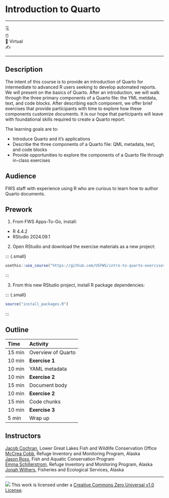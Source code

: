 

# Introduction to Quarto

------------------------------------------------------------------------

:spiral_calendar:  
:alarm_clock:  
:hotel: Virtual  
:writing_hand:  

------------------------------------------------------------------------

## Description

The intent of this course is to provide an introduction of Quarto for
intermediate to advanced R users seeking to develop automated reports.
We will present on the basics of Quarto. After an introduction, we will
walk through the three primary components of a Quarto file: the YML
metdata, text, and code blocks. After describing each component, we
offer brief exercises that provide participants with time to explore how
these components customize documents. It is our hope that participants
will leave with foundational skills required to create a Quarto report.

The learning goals are to:

- Introduce Quarto and it’s applications
- Describe the three components of a Quarto file: QML metadata, text,
  and code blocks
- Provide opportunities to explore the components of a Quarto file
  through in-class exercises

## Audience

FWS staff with experience using R who are curious to learn how to author
Quarto documents.

## Prework

1. From FWS Apps-To-Go, install:
  - R 4.4.2
  - RStudio 2024.09.1
2. Open RStudio and download the exercise materials as a new project:

::: {.small}
``` r
usethis::use_course("https://github.com/USFWS/intro-to-quarto-exercises/archive/refs/heads/main.zip")
```
:::

3. From this new RStudio project, install R package dependencies:

::: {.small}
``` r
source("install_packages.R")
```
:::

## Outline

| Time   | Activity           |
|:-------|:-------------------|
| 15 min | Overview of Quarto |
| 10 min | **Exercise 1**     |
| 10 min | YAML metadata      |
| 10 min | **Exercise 2**     |
| 15 min | Document body      |
| 10 min | **Exercise 2**     |
| 15 min | Code chunks        |
| 10 min | **Exercise 3**     |
| 5 min  | Wrap up            |

## Instructors

[Jacob Cochran](mailto:jacob_cochran@fws.gov), Lower Great Lakes Fish and
Wildlife Conservation Office  
[McCrea Cobb](mailto:mccrea_cobb@fws.gov), Refuge Inventory and
Monitoring Program, Alaska  
[Jason Ross](mailto:jason_ross@fws.gov), Fish and Aquatic Conservation
Program  
[Emma Schillerstrom](mailto:emma_schillerstrom@fws.gov), Refuge Inventory and Monitoring Program, Alaska  
[Jonah Withers](mailto:jonah_withers@fws.gov), Fisheries and Ecological
Services, Alaska 

------------------------------------------------------------------------

![](https://i.creativecommons.org/l/zero/1.0/88x31.png) This work is
licensed under a [Creative Commons Zero Universal v1.0
License](https://creativecommons.org/publicdomain/zero/1.0/).
